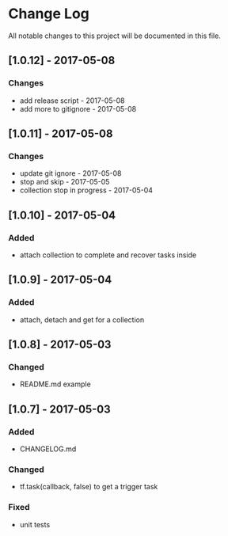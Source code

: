 # Change Log
All notable changes to this project will be documented in this file.

## [1.0.12] - 2017-05-08
### Changes
- add release script - 2017-05-08
- add more to gitignore - 2017-05-08

## [1.0.11] - 2017-05-08
### Changes
- update git ignore - 2017-05-08
- stop and skip - 2017-05-05
- collection stop in progress - 2017-05-04

## [1.0.10] - 2017-05-04
### Added
- attach collection to complete and recover tasks inside

## [1.0.9] - 2017-05-04
### Added
- attach, detach and get for a collection

## [1.0.8] - 2017-05-03
### Changed
- README.md example

## [1.0.7] - 2017-05-03
### Added
- CHANGELOG.md
### Changed
- tf.task(callback, false) to get a trigger task
### Fixed
- unit tests
